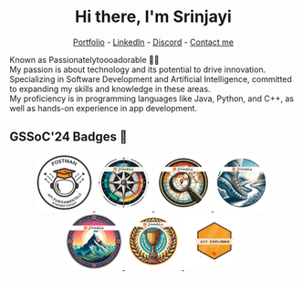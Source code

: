 <h1 align="center"> Hi there, I'm Srinjayi</a> </h1>

<!--- Adding Header Elements -->
<p align="center">
  <a href="https://srinjayisarkar.vercel.app/">Portfolio</a> -
  <a href="https://www.linkedin.com/in/srinjayi-sarkar-264550251/">LinkedIn</a> - 
  <a href="https://discord.com/channels/@saturn022734">Discord</a> -
  <a href="srinjayi.skr@gmail.com">Contact me</a> 
</p>

Known as Passionatelytoooadorable 👩‍💻 <br>
My passion is about technology and its potential to drive innovation. <br>
Specializing in Software Development and Artificial Intelligence, committed to expanding my skills and knowledge in these areas. <br>
My proficiency is in programming languages like Java, Python, and C++, as well as hands-on experience in app development. 


## GSSoC'24 Badges 🎯
<div style='display:flex; align-items:center; gap: 10px;' align='center'><a href="https://gssoc.girlscript.tech/contributorAnalytics">
<img src="images/postman.png" width="100px" height="100px" />
  <img src="images/1.png" width="100px" height="100px" />
  <img src="images/2.png" width="100px" height="100px" />
  <img src="images/3.png" width="100px" height="100px" />
  <img src="images/4.png" width="100px" height="100px" />
  <img src="images/5.png" width="100px" height="100px" />
  <img src="images/Git Explorer.png" width="100px" height="100px" />
  </a>
</div>

<!---
Passionatelytoooadorable/Passionatelytoooadorable is a ✨ special ✨ repository because its `README.md` (this file) appears on your GitHub profile.
You can click the Preview link to take a look at your changes.
--->
